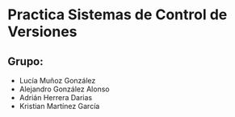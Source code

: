 # Practica Sistemas de Control de Versiones
## Grupo:
* Lucía Muñoz González
* Alejandro González Alonso
* Adrián Herrera Darias
* Kristian Martínez García